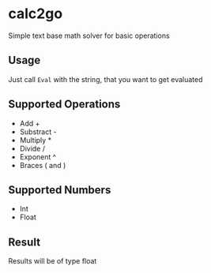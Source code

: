 # calc2go
Simple text base math solver for basic operations

## Usage
Just call `Eval` with the string, that you want to get evaluated 

## Supported Operations
- Add +
- Substract -
- Multiply *
- Divide /
- Exponent ^
- Braces ( and )

## Supported Numbers
- Int
- Float

## Result 
Results will be of type float
